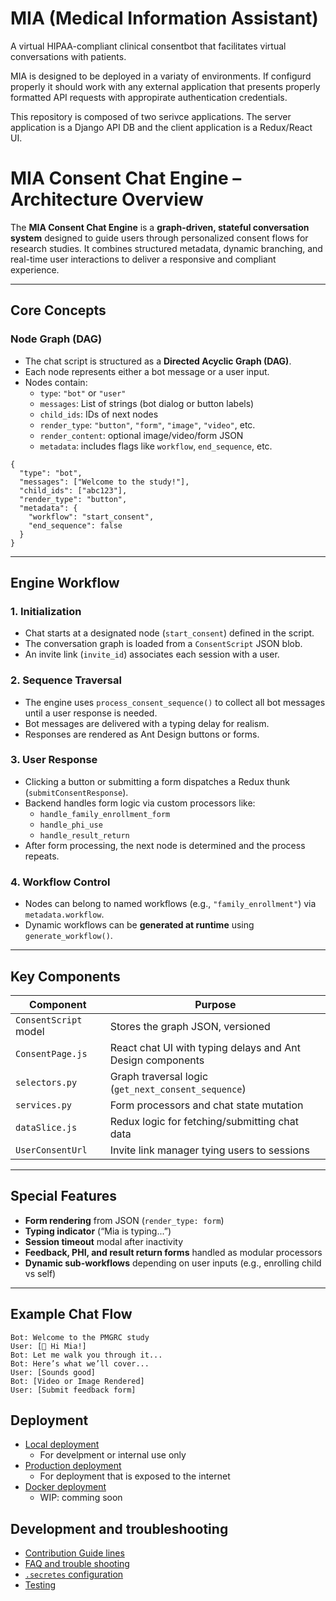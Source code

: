 # MIA (Medical Information Assistant)
A virtual HIPAA-compliant clinical consentbot that facilitates virtual conversations with patients.

MIA is designed to be deployed in a variaty of environments. If configurd properly it should work with any external application that presents properly formatted API requests with appropirate authentication credentials.

This repository is composed of two serivce applications. The server application is a Django API DB and the client application is a Redux/React UI.

# MIA Consent Chat Engine – Architecture Overview

The **MIA Consent Chat Engine** is a **graph-driven, stateful conversation system** designed to guide users through personalized consent flows for research studies. It combines structured metadata, dynamic branching, and real-time user interactions to deliver a responsive and compliant experience.

---

## Core Concepts

### Node Graph (DAG)
- The chat script is structured as a **Directed Acyclic Graph (DAG)**.
- Each node represents either a bot message or a user input.
- Nodes contain:
  - `type`: `"bot"` or `"user"`
  - `messages`: List of strings (bot dialog or button labels)
  - `child_ids`: IDs of next nodes
  - `render_type`: `"button"`, `"form"`, `"image"`, `"video"`, etc.
  - `render_content`: optional image/video/form JSON
  - `metadata`: includes flags like `workflow`, `end_sequence`, etc.

```jsonc
{
  "type": "bot",
  "messages": ["Welcome to the study!"],
  "child_ids": ["abc123"],
  "render_type": "button",
  "metadata": {
    "workflow": "start_consent",
    "end_sequence": false
  }
}
```

---

## Engine Workflow

### 1. **Initialization**
- Chat starts at a designated node (`start_consent`) defined in the script.
- The conversation graph is loaded from a `ConsentScript` JSON blob.
- An invite link (`invite_id`) associates each session with a user.

### 2. **Sequence Traversal**
- The engine uses `process_consent_sequence()` to collect all bot messages until a user response is needed.
- Bot messages are delivered with a typing delay for realism.
- Responses are rendered as Ant Design buttons or forms.

### 3. **User Response**
- Clicking a button or submitting a form dispatches a Redux thunk (`submitConsentResponse`).
- Backend handles form logic via custom processors like:
  - `handle_family_enrollment_form`
  - `handle_phi_use`
  - `handle_result_return`
- After form processing, the next node is determined and the process repeats.

### 4. **Workflow Control**
- Nodes can belong to named workflows (e.g., `"family_enrollment"`) via `metadata.workflow`.
- Dynamic workflows can be **generated at runtime** using `generate_workflow()`.

---

## Key Components

| Component | Purpose |
|----------|---------|
| `ConsentScript` model | Stores the graph JSON, versioned |
| `ConsentPage.js` | React chat UI with typing delays and Ant Design components |
| `selectors.py` | Graph traversal logic (`get_next_consent_sequence`) |
| `services.py` | Form processors and chat state mutation |
| `dataSlice.js` | Redux logic for fetching/submitting chat data |
| `UserConsentUrl` | Invite link manager tying users to sessions |

---

## Special Features

-  **Form rendering** from JSON (`render_type: form`)
-  **Typing indicator** (“Mia is typing...”)
-  **Session timeout** modal after inactivity
-  **Feedback, PHI, and result return forms** handled as modular processors
-  **Dynamic sub-workflows** depending on user inputs (e.g., enrolling child vs self)

---

## Example Chat Flow

```text
Bot: Welcome to the PMGRC study
User: [👋 Hi Mia!]
Bot: Let me walk you through it...
Bot: Here’s what we’ll cover...
User: [Sounds good]
Bot: [Video or Image Rendered]
User: [Submit feedback form]
```


## Deployment

- [Local deployment](docs/deployment/localDeployment.md) 
    - For develpment or internal use only
- [Production deployment](docs/deployment/productionDeployment.md)
    - For deployment that is exposed to the internet
- [Docker deployment](docs/deployment/dockerDeployment.md)
    - WIP: comming soon

## Development and troubleshooting
- [Contribution Guide lines](docs/CONTRIBUTING.md)
- [FAQ and trouble shooting](docs/faq.md)
- [`.secretes` configuration](docs/config.md)
- [Testing](docs/testing.md)